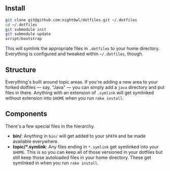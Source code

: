 ## Install

```sh
git clone git@github.com:night0wl/dotfiles.git ~/.dotfiles
cd ~/.dotfiles
git submodule init
git submodule update
script/bootstrap
```

This will symlink the appropriate files in `.dotfiles` to your home directory.
Everything is configured and tweaked within `~/.dotfiles`, though.

## Structure

Everything's built around topic areas. If you're adding a new area to your
forked dotfiles — say, "Java" — you can simply add a `java` directory and put
files in there.
Anything with an extension of `.symlink` will get symlinked without
extension into `$HOME` when you run `rake install`.

## Components

There's a few special files in the hierarchy.

- **bin/**: Anything in `bin/` will get added to your `$PATH` and be made
  available everywhere.
- **topic/\*.symlink**: Any files ending in `*.symlink` get symlinked into
  your `$HOME`. This is so you can keep all of those versioned in your dotfiles
  but still keep those autoloaded files in your home directory. These get
  symlinked in when you run `rake install`.
